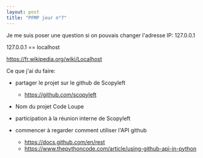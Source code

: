 ```yaml
---
layout: post
title: "PFMP jour n°7"
---
```


Je me suis poser une question si on pouvais changer l'adresse IP:
127.0.0.1

127.0.0.1 == localhost

https://fr.wikipedia.org/wiki/Localhost

Ce que j'ai du faire:

- partager le projet sur le github de Scopyleft
  - https://github.com/scopyleft

- Nom du projet Code Loupe
- participation à la réunion interne de Scopyleft
- commencer à regarder comment utiliser l'API github
  - https://docs.github.com/en/rest
  - https://www.thepythoncode.com/article/using-github-api-in-python
     